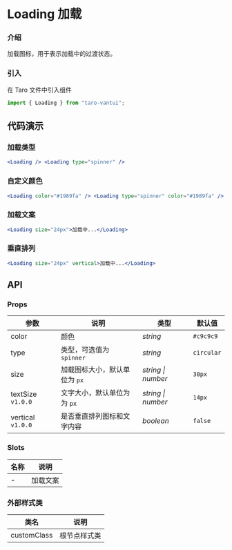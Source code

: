 # Loading 加载

### 介绍

加载图标，用于表示加载中的过渡状态。

### 引入

在 Taro 文件中引入组件

```javascript
import { Loading } from "taro-vantui"; 
```

## 代码演示

### 加载类型

```jsx
<Loading /> <Loading type="spinner" /> 
```

### 自定义颜色

```jsx
<Loading color="#1989fa" /> <Loading type="spinner" color="#1989fa" /> 
```

### 加载文案

```jsx
<Loading size="24px">加载中...</Loading> 
```

### 垂直排列

```jsx
<Loading size="24px" vertical>加载中...</Loading> 
```

## API

### Props

| 参数 | 说明 | 类型 | 默认值 |
| --- | --- | --- | --- |
| color | 颜色 | _string_ | `#c9c9c9` |
| type | 类型，可选值为 `spinner` | _string_ | `circular` |
| size | 加载图标大小，默认单位为 `px` | _string \| number_ | `30px` |
| textSize `v1.0.0` | 文字大小，默认单位为为 `px` | _string \| number_ | `14px` |
| vertical `v1.0.0` | 是否垂直排列图标和文字内容 | _boolean_ | `false` |

### Slots

| 名称 | 说明     |
| ---- | -------- |
| -    | 加载文案 |

### 外部样式类

| 类名         | 说明         |
| ------------ | ------------ |
| customClass | 根节点样式类 |
